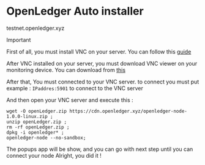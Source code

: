 # OpenLedger Auto installer
testnet.openledger.xyz
> [!IMPORTANT]
> First of all, you must install VNC on your server. You can follow this [guide](https://github.com/mr9868/Vnc)
> 
> After VNC installed on your server, you must download VNC viewer on your monitoring device. You can download from [this](https://www.realvnc.com/en/connect/download/viewer)
> 
> After that, You must connected to your VNC server. to connect you must put example : `IPaddres:5901` to connect to the VNC server
> 
> And then open your VNC server and execute this :
> ```
> wget -O openLedger.zip https://cdn.openledger.xyz/openledger-node-1.0.0-linux.zip ;
> unzip openLedger.zip ;
> rm -rf openLedger.zip ;
> dpkg -i openledger* ;
> openledger-node --no-sandbox;
> ```
> The popups app will be show, and you can go with next step until you can connect your node
> Alright, you did it !

